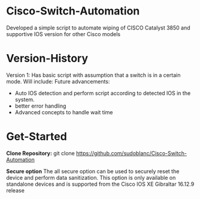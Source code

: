 # Cisco-Switch-Automation
Developed a simple script to automate wiping of CISCO Catalyst 3850 and supportive IOS version for other Cisco models

# Version-History
Version 1: Has basic script with assumption that a switch is in a certain mode.
Will include:
Future advancements:
- Auto IOS detection and perform script according to detected IOS in the system.
-  better error handling
-  Advanced concepts to handle wait time

# Get-Started
**Clone Repository:** git clone https://github.com/sudoblanc/Cisco-Switch-Automation 



**Secure option**
The all secure option can be used to securely reset the device and perform data sanitization. This option is only available on standalone devices and is supported from the Cisco IOS XE Gibraltar 16.12.9 release
